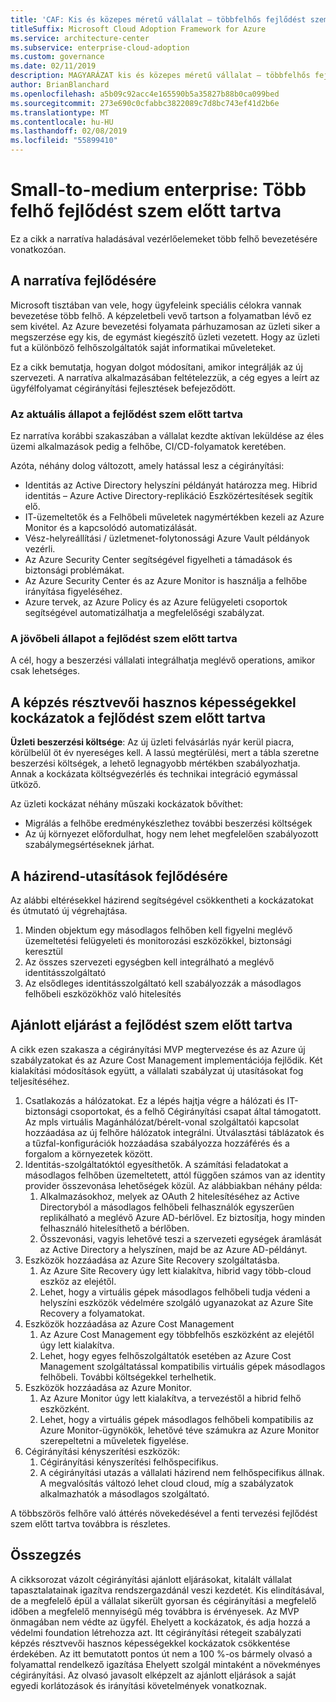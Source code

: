 ```yaml
---
title: 'CAF: Kis és közepes méretű vállalat – többfelhős fejlődést szem előtt tartva'
titleSuffix: Microsoft Cloud Adoption Framework for Azure
ms.service: architecture-center
ms.subservice: enterprise-cloud-adoption
ms.custom: governance
ms.date: 02/11/2019
description: MAGYARÁZAT kis és közepes méretű vállalat – többfelhős fejlődést szem előtt tartva
author: BrianBlanchard
ms.openlocfilehash: a5b09c92acc4e165590b5a35827b88b0ca099bed
ms.sourcegitcommit: 273e690c0cfabbc3822089c7d8bc743ef41d2b6e
ms.translationtype: MT
ms.contentlocale: hu-HU
ms.lasthandoff: 02/08/2019
ms.locfileid: "55899410"
---
```

# <a name="small-to-medium-enterprise-multi-cloud-evolution"></a>Small-to-medium enterprise: Több felhő fejlődést szem előtt tartva

Ez a cikk a narratíva haladásával vezérlőelemeket több felhő bevezetésére vonatkozóan.

## <a name="evolution-of-the-narrative"></a>A narratíva fejlődésére

Microsoft tisztában van vele, hogy ügyfeleink speciális célokra vannak bevezetése több felhő. A képzeletbeli vevő tartson a folyamatban lévő ez sem kivétel. Az Azure bevezetési folyamata párhuzamosan az üzleti siker a megszerzése egy kis, de egymást kiegészítő üzleti vezetett. Hogy az üzleti fut a különböző felhőszolgáltatók saját informatikai műveleteket.

Ez a cikk bemutatja, hogyan dolgot módosítani, amikor integrálják az új szervezeti. A narratíva alkalmazásában feltételezzük, a cég egyes a leírt az ügyfélfolyamat cégirányítási fejlesztések befejeződött.

### <a name="evolution-of-the-current-state"></a>Az aktuális állapot a fejlődést szem előtt tartva

Ez narratíva korábbi szakaszában a vállalat kezdte aktívan leküldése az éles üzemi alkalmazások pedig a felhőbe, CI/CD-folyamatok keretében.

Azóta, néhány dolog változott, amely hatással lesz a cégirányítási:

- Identitás az Active Directory helyszíni példányát határozza meg. Hibrid identitás – Azure Active Directory-replikáció Eszközértesítések segítik elő.
- IT-üzemeltetők és a Felhőbeli műveletek nagymértékben kezeli az Azure Monitor és a kapcsolódó automatizálását.
- Vész-helyreállítási / üzletmenet-folytonossági Azure Vault példányok vezérli.
- Az Azure Security Center segítségével figyelheti a támadások és biztonsági problémákat.
- Az Azure Security Center és az Azure Monitor is használja a felhőbe irányítása figyeléséhez.
- Azure tervek, az Azure Policy és az Azure felügyeleti csoportok segítségével automatizálhatja a megfelelőségi szabályzat.

### <a name="evolution-of-the-future-state"></a>A jövőbeli állapot a fejlődést szem előtt tartva

A cél, hogy a beszerzési vállalati integrálhatja meglévő operations, amikor csak lehetséges.

## <a name="evolution-of-tangible-risks"></a>A képzés résztvevői hasznos képességekkel kockázatok a fejlődést szem előtt tartva

**Üzleti beszerzési költsége**: Az új üzleti felvásárlás nyár kerül piacra, körülbelül öt év nyereséges kell. A lassú megtérülési, mert a tábla szeretne beszerzési költségek, a lehető legnagyobb mértékben szabályozhatja. Annak a kockázata költségvezérlés és technikai integráció egymással ütköző.

Az üzleti kockázat néhány műszaki kockázatok bővíthet:

- Migrálás a felhőbe eredménykészlethez további beszerzési költségek
- Az új környezet előfordulhat, hogy nem lehet megfelelően szabályozott szabálymegsértéseknek járhat.

## <a name="evolution-of-the-policy-statements"></a>A házirend-utasítások fejlődésére

Az alábbi eltérésekkel házirend segítségével csökkentheti a kockázatokat és útmutató új végrehajtása.

1. Minden objektum egy másodlagos felhőben kell figyelni meglévő üzemeltetési felügyeleti és monitorozási eszközökkel, biztonsági keresztül
2. Az összes szervezeti egységben kell integrálható a meglévő identitásszolgáltató
3. Az elsődleges identitásszolgáltató kell szabályozzák a másodlagos felhőbeli eszközökhöz való hitelesítés

## <a name="evolution-of-the-best-practices"></a>Ajánlott eljárást a fejlődést szem előtt tartva

A cikk ezen szakasza a cégirányítási MVP megtervezése és az Azure új szabályzatokat és az Azure Cost Management implementációja fejlődik. Két kialakítási módosítások együtt, a vállalati szabályzat új utasításokat fog teljesítéséhez.

1. Csatlakozás a hálózatokat. Ez a lépés hajtja végre a hálózati és IT-biztonsági csoportokat, és a felhő Cégirányítási csapat által támogatott. Az mpls virtuális Magánhálózat/bérelt-vonal szolgáltatói kapcsolat hozzáadása az új felhőre hálózatok integrálni. Útválasztási táblázatok és a tűzfal-konfigurációk hozzáadása szabályozza hozzáférés és a forgalom a környezetek között.
2. Identitás-szolgáltatóktól egyesíthetők. A számítási feladatokat a másodlagos felhőben üzemeltetett, attól függően számos van az identity provider összevonása lehetőségek közül. Az alábbiakban néhány példa:
    1. Alkalmazásokhoz, melyek az OAuth 2 hitelesítéséhez az Active Directoryból a másodlagos felhőbeli felhasználók egyszerűen replikálható a meglévő Azure AD-bérlővel. Ez biztosítja, hogy minden felhasználó hitelesíthető a bérlőben.
    2. Összevonási, vagyis lehetővé teszi a szervezeti egységek áramlását az Active Directory a helyszínen, majd be az Azure AD-példányt.
3. Eszközök hozzáadása az Azure Site Recovery szolgáltatásba.
    1. Az Azure Site Recovery úgy lett kialakítva, hibrid vagy több-cloud eszköz az elejétől.
    2. Lehet, hogy a virtuális gépek másodlagos felhőbeli tudja védeni a helyszíni eszközök védelmére szolgáló ugyanazokat az Azure Site Recovery a folyamatokat.
4. Eszközök hozzáadása az Azure Cost Management
    1. Az Azure Cost Management egy többfelhős eszközként az elejétől úgy lett kialakítva.
    2. Lehet, hogy egyes felhőszolgáltatók esetében az Azure Cost Management szolgáltatással kompatibilis virtuális gépek másodlagos felhőbeli. További költségekkel terhelhetik.
5. Eszközök hozzáadása az Azure Monitor.
    1. Az Azure Monitor úgy lett kialakítva, a tervezéstől a hibrid felhő eszközként.
    2. Lehet, hogy a virtuális gépek másodlagos felhőbeli kompatibilis az Azure Monitor-ügynökök, lehetővé téve számukra az Azure Monitor szerepeltetni a műveletek figyelése.
6. Cégirányítási kényszerítési eszközök:
    1. Cégirányítási kényszerítési felhőspecifikus.
    2. A cégirányítási utazás a vállalati házirend nem felhőspecifikus állnak. A megvalósítás változó lehet cloud cloud, míg a szabályzatok alkalmazhatók a másodlagos szolgáltató.

A többszörös felhőre való áttérés növekedésével a fenti tervezési fejlődést szem előtt tartva továbbra is részletes.

## <a name="conclusion"></a>Összegzés

A cikksorozat vázolt cégirányítási ajánlott eljárásokat, kitalált vállalat tapasztalatainak igazítva rendszergazdánál veszi kezdetét. Kis elindításával, de a megfelelő épül a vállalat sikerült gyorsan és cégirányítási a megfelelő időben a megfelelő mennyiségű még továbbra is érvényesek. Az MVP önmagában nem védte az ügyfél. Ehelyett a kockázatok, és adja hozzá a védelmi foundation létrehozza azt. Itt cégirányítási rétegeit szabályzati képzés résztvevői hasznos képességekkel kockázatok csökkentése érdekében. Az itt bemutatott pontos út nem a 100 %-os bármely olvasó a folyamattal rendelkező igazítása Ehelyett szolgál mintaként a növekményes cégirányítási. Az olvasó javasolt elképzelt az ajánlott eljárások a saját egyedi korlátozások és irányítási követelmények vonatkoznak.
